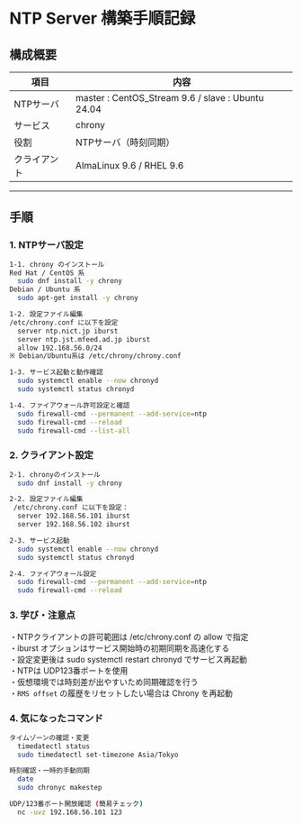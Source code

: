 # NTP Server 構築手順記録

## 構成概要
| 項目 | 内容 |
|------|------|
| NTPサーバ | master : CentOS\_Stream 9.6 / slave : Ubuntu 24.04 |
| サービス | chrony |
| 役割 | NTPサーバ（時刻同期） |
| クライアント | AlmaLinux 9.6 / RHEL 9.6 |
---

## 手順
### 1. NTPサーバ設定
```bash
1-1. chrony のインストール
Red Hat / CentOS 系
  sudo dnf install -y chrony
Debian / Ubuntu 系
  sudo apt-get install -y chrony

1-2. 設定ファイル編集
/etc/chrony.conf に以下を設定
  server ntp.nict.jp iburst
  server ntp.jst.mfeed.ad.jp iburst
  allow 192.168.56.0/24
※ Debian/Ubuntu系は /etc/chrony/chrony.conf

1-3. サービス起動と動作確認
  sudo systemctl enable --now chronyd
  sudo systemctl status chronyd

1-4. ファイアウォール許可設定と確認
  sudo firewall-cmd --permanent --add-service=ntp
  sudo firewall-cmd --reload
  sudo firewall-cmd --list-all
```
### 2. クライアント設定
```bash
2-1. chronyのインストール
  sudo dnf install -y chrony

2-2. 設定ファイル編集
 /etc/chrony.conf に以下を設定：
  server 192.168.56.101 iburst
  server 192.168.56.102 iburst

2-3. サービス起動
  sudo systemctl enable --now chronyd
  sudo systemctl status chronyd

2-4. ファイアウォール設定
  sudo firewall-cmd --permanent --add-service=ntp
  sudo firewall-cmd --reload
```
### 3. 学び・注意点
・NTPクライアントの許可範囲は /etc/chrony.conf の allow で指定  
・iburst オプションはサービス開始時の初期同期を高速化する  
・設定変更後は sudo systemctl restart chronyd でサービス再起動  
・NTPは UDP123番ポートを使用  
・仮想環境では時刻差が出やすいため同期確認を行う  
・`RMS offset` の履歴をリセットしたい場合は Chrony を再起動  

### 4. 気になったコマンド
```bash
タイムゾーンの確認・変更
  timedatectl status
  sudo timedatectl set-timezone Asia/Tokyo

時刻確認・一時的手動同期
  date
  sudo chronyc makestep

UDP/123番ポート開放確認 (簡易チェック)
  nc -uvz 192.168.56.101 123
```

